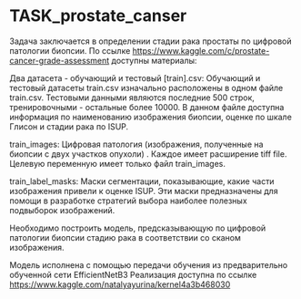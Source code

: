 # TASK_prostate_canser

Задача заключается в определении стадии рака простаты по цифровой патологии биопсии.
По ссылке https://www.kaggle.com/c/prostate-cancer-grade-assessment доступны материалы:

Два датасета - обучающий и тестовый [train].csv:
Обучающий и тестовый датасеты train.csv изначально расположены в одном файле train.csv. 
Тестовыми данными являются последние 500 строк, тренировочными - остальные более 10000. 
В данном файле доступна информация по наименованию изображения биопсии, оценке по шкале Глисон и стадии рака по ISUP.

train_images:
Цифровая патология (изображения, полученные на биопсии с двух участков опухоли) . Каждое имеет расширение tiff file. 
Целевую переменную имеет только файл train_images.

train_label_masks:
Маски сегментации, показывающие, какие части изображения привели к оценке ISUP. 
Эти маски предназначены для помощи в разработке стратегий выбора наиболее полезных подвыборок изображений.


Необходимо построить модель, предсказывающую по цифровой патологии биопсии стадию рака в соответствии со сканом изображения.

Модель исполнена с помощью передачи обучения из предварительно обученной сети EfficientNetB3 
Реализация доступна по ссылке https://www.kaggle.com/natalyayurina/kernel4a3b468030
